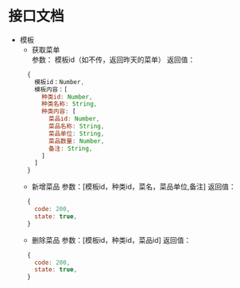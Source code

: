 # 接口文档
  * 模板
    * 获取菜单  
      参数： 模板id（如不传，返回昨天的菜单） 返回值： 
    ```javascript
      {
        模板id：Number,
        模板内容：[
          种类id: Number,
          种类名称: String,
          种类内容: [
            菜品id: Number,
            菜品名称: String,
            菜品单位: String,
            菜品数量: Number,
            备注: String,
          ]
        ]
      }
    ```
    * 新增菜品
      参数：[模板id，种类id，菜名，菜品单位,备注] 返回值：
    ```javascript
      {
        code: 200,
        state: true,
      }
    ```
    * 删除菜品
      参数：[模板id，种类id，菜品id] 返回值：
    ```javascript
      {
        code: 200,
        state: true,
      }
    ```
